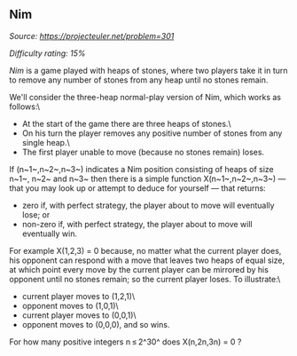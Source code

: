 Nim
---

*Source: https://projecteuler.net/problem=301*


*Difficulty rating: 15%*

*Nim* is a game played with heaps of stones, where two players take it
in turn to remove any number of stones from any heap until no stones
remain.

We'll consider the three-heap normal-play version of Nim, which works as
follows:\
 - At the start of the game there are three heaps of stones.\
 - On his turn the player removes any positive number of stones from any
single heap.\
 - The first player unable to move (because no stones remain) loses.

If (n~1~,n~2~,n~3~) indicates a Nim position consisting of heaps of size
n~1~, n~2~ and n~3~ then there is a simple function X(n~1~,n~2~,n~3~) —
that you may look up or attempt to deduce for yourself — that returns:

-   zero if, with perfect strategy, the player about to move will
    eventually lose; or
-   non-zero if, with perfect strategy, the player about to move will
    eventually win.

For example X(1,2,3) = 0 because, no matter what the current player
does, his opponent can respond with a move that leaves two heaps of
equal size, at which point every move by the current player can be
mirrored by his opponent until no stones remain; so the current player
loses. To illustrate:\
 - current player moves to (1,2,1)\
 - opponent moves to (1,0,1)\
 - current player moves to (0,0,1)\
 - opponent moves to (0,0,0), and so wins.

For how many positive integers n ≤ 2^30^ does X(n,2n,3n) = 0 ?
